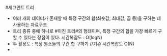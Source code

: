 #세그먼트 트리

- 여러 개의 데이터가 존재할 때 특정 구간의 합(최솟값, 최대값, 곱 등)을 구하는 데 사용하는 자료구조
- 트리 종류 중에 하나로 #이진 트리#의 형태이며, 특정 구간의 합을 가장 빠르게 구할 수 있다는 장점이 있다.
시간복잡도 : O(logN)
- 주 활용도 : 특정 원소들의 구간 합 구하기 //기존 시간복잡도 O(N)
- 
